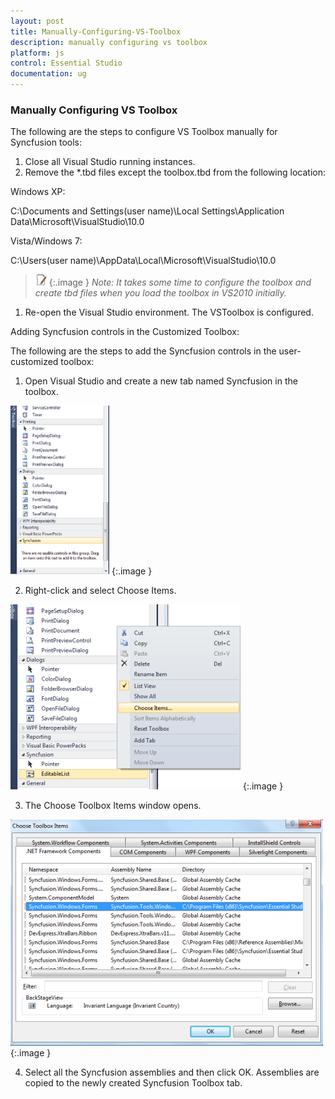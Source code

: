 ```yaml
---
layout: post
title: Manually-Configuring-VS-Toolbox
description: manually configuring vs toolbox
platform: js
control: Essential Studio
documentation: ug
---
```


### Manually Configuring VS Toolbox

The following are the steps to configure VS Toolbox manually for Syncfusion tools:

1. Close all Visual Studio running instances.
2. Remove the *.tbd files except the toolbox.tbd from the following location:

Windows XP: 

C:\Documents and Settings\(user name)\Local Settings\Application Data\Microsoft\VisualStudio\10.0

Vista/Windows 7:

C:\Users\(user name)\AppData\Local\Microsoft\VisualStudio\10.0



> ![](Manually-Configuring-VS-Toolbox_images/Manually-Configuring-VS-Toolbox_img1.jpeg)
{:.image }
_Note: It takes some time to configure the toolbox and create tbd files when you load the toolbox in VS2010 initially._



1. Re-open the Visual Studio environment. The VSToolbox is configured.

Adding Syncfusion controls in the Customized Toolbox:

The following are the steps to add the Syncfusion controls in the user-customized toolbox:

1. Open Visual Studio and create a new tab named Syncfusion in the toolbox.



![](Manually-Configuring-VS-Toolbox_images/Manually-Configuring-VS-Toolbox_img2.png)
{:.image }




2. Right-click and select Choose Items.



![](Manually-Configuring-VS-Toolbox_images/Manually-Configuring-VS-Toolbox_img3.png)
{:.image }




3. The Choose Toolbox Items window opens.



![](Manually-Configuring-VS-Toolbox_images/Manually-Configuring-VS-Toolbox_img4.png)
{:.image }


4. Select all the Syncfusion assemblies and then click OK. Assemblies are copied to the newly created Syncfusion Toolbox tab. 

